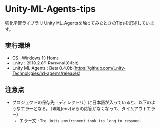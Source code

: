 # Unity-ML-Agents-tips
強化学習ライブラリ Unity ML_Agentsを触ってみたときのTipsを記述しています。

## 実行環境
* OS : Windows 10 Home
* Unity : 2018.2.6f1 Personal(64bit)
* Unity ML-Agents : Beta 0.4.0b (https://github.com/Unity-Technologies/ml-agents/releases)

## 注意点
* プロジェクトの保存先（ディレクトリ）に日本語が入っていると、以下のようなエラーとなる。（環境(env)からの応答がなくなって、タイムアウトエラー）
  * エラー文 : `The Unity environment took too long to respond.`
